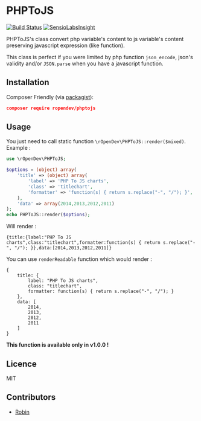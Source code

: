 # PHPToJS

[![Build Status](https://travis-ci.org/RobinDev/PHPToJS.svg)](https://travis-ci.org/RobinDev/PHPToJS)
[![SensioLabsInsight](https://insight.sensiolabs.com/projects/2f4eb5f2-2c49-4dce-90f5-4d19a8d7c83b/mini.png)](https://insight.sensiolabs.com/projects/2f4eb5f2-2c49-4dce-90f5-4d19a8d7c83b)

PHPToJS's class convert php variable's content to js variable's content preserving javascript expression (like function).

This class is perfect if you were limited by php function `json_encode`, json's validity and/or `JSON.parse` when you have a javascript function.

## Installation

Composer Friendly (via [packagist](https://packagist.org/packages/ropendev/phptojs)):
```json
composer require ropendev/phptojs
```

## Usage

You just need to call static function `\rOpenDev\PHPToJS::render($mixed)`. Example :
```php
use \rOpenDev\PHPToJS;

$options = (object) array(
    'title' => (object) array(
        'label' => 'PHP To JS charts',
        'class' => 'titlechart',
        'formatter' => 'function(s) { return s.replace("-", "/"); }',
    ),
    'data' => array(2014,2013,2012,2011)
);
echo PHPToJS::render($options);
```
Will render :
```
{title:{label:"PHP To JS charts",class:"titlechart",formatter:function(s) { return s.replace("-", "/"); }},data:[2014,2013,2012,2011]}
```

You can use `renderReadable` function which would render :
```
{
	title: {
		label: "PHP To JS charts",
		class: "titlechart",
		formatter: function(s) { return s.replace("-", "/"); }
	},
	data: [
		2014,
		2013,
		2012,
		2011
	]
}
```
**This function is available only in v1.0.0 !**

## Licence
MIT

## Contributors
* [Robin](http://www.robin-d.fr/)
